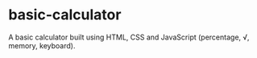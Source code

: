 # basic-calculator
A basic calculator built using HTML, CSS and JavaScript (percentage, √, memory, keyboard).
